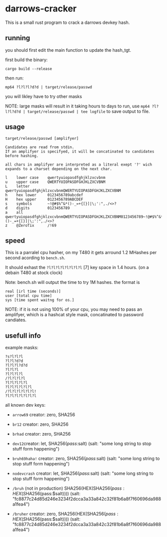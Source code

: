 # darrows-cracker

This is a small rust program to crack a darrows devkey hash.

## running

you should first edit the main function to update the hash_tgt.

first build the binary:

``cargo build --release``

then run:

``mp64 ?l?l?l?d?d | target/release/passwd``

you will likley have to try other masks 

NOTE: large masks will result in it taking hours to days to run, use ``mp64 ?l?l?l?d?d | target/release/passwd | tee logfile`` to save output to file.

## usage

```
target/release/passwd [amplifyer]

Candidates are read from stdin.
If an amplifyer is specifyed, it will be concatinated to candidates before hashing.

all chars in amplifyer are interpreted as a literal exept '?' wich expands to a charset depending on the next char.

l    lower case    qwertyuiopasdfghjklzxcvbnm
u    upper case    QWERTYUIOPASDFGHJKLZXCVBNM
L    letter        qwertyuiopasdfghjklzxcvbnmQWERTYUIOPASDFGHJKLZXCVBNM
h    hex lower     0123456789abcdef
H    hex upper     0123456789ABCDEF
s    symbols       ~!@#$%^&*()-_=+{[}]|\;':",./<>?
d    digits        0123456789
a    all           qwertyuiopasdfghjklzxcvbnmQWERTYUIOPASDFGHJKLZXCVBNM0123456789~!@#$%^&*()-_=+{[}]|\;':",./<>?
z    @ZeroTix      /!69

```

## speed

This is a parralel cpu hasher, on my T480 it gets arround 1.2 MHashes per second acording to ``bench.sh``.

It should exhast the ``?l?l?l?l?l?l?l?l`` [7] key space in 1.4 hours. (on a debain T480 at stock clock)

Note: bench.sh will output the time to try 1M hashes. the format is
```
real [irl time (seconds)]
user [total cpu time]
sys [time spent waitng for os.]
```

NOTE: if it is not using 100% of your cpu, you may need to pass an amplifyer, which is a hashcat style mask, concatinated to password candiates.

## usefull info

example masks:

```
?s?l?l?l
?l?l?d?d
?l?l?l?d?d
?l?l?l
?l?l?l?l
/?l?l?l?l
?l?l?l?l?l
?l?l?l?l?l?l
/?l?l?l?l?l?l!
?l?l?l?l?l?l?l
```

all known dev keys:


- ``arrow69`` creator: zero, SHA256

- ``br12`` creator: zero, SHA256

- ``brhad`` creator: zero, SHA256

- ``dev12``creator: let, SHA256($pass:$salt) (salt: "some long string to stop stuff form happening")

- ``bruh69haha!`` creator: zero, SHA256($pass:$salt) (salt: "some long string to stop stuff form happening") 

- ``nodevcrash`` creator: let, SHA256($pass:$salt) (salt: "some long string to stop stuff form happening")

- ``/bruh`` (not in production)  SHA256(HEX(SHA256($pass:HEX(SHA256($pass:$salt)))) (salt: "fc8877c24d85d246e3234f2dcca3a33a842c32f81b6a8f7f60696da988a1fea4")

- ``/bruher`` creator: zero, SHA256(HEX(SHA256($pass:HEX(SHA256($pass:$salt)))) (salt: "fc8877c24d85d246e3234f2dcca3a33a842c32f81b6a8f7f60696da988a1fea4")
